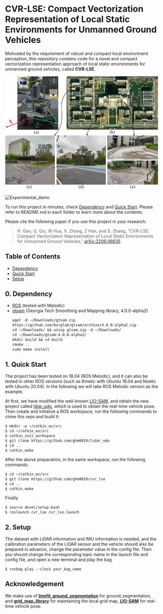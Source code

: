 # CVR-LSE: Compact Vectorization Representation of Local Static Environments for Unmanned Ground Vehicles
Motivated by the requirement of robust and compact local environment perception, this repository contains code for a novel and compact vectorization representation approach of local static environments for unmanned ground vehicles, called **CVR-LSE**.

![Experimental_setup](./pic/experiment_setup.png)

![Experimental_demo](./pic/experiment_demo.gif)

To run this project in minutes, check  [Dependency](#0-Dependency) and [Quick Start](#1-Quick-Start). Please refer to README.md in each folder to learn more about the contents.

Please cite the following paper if you use this project in your research: 

> H. Gao, Q. Qiu, W Hua, X. Zhang, Z Han, and S. Zhang, "CVR-LSE: Compact Vectorization Representation of Local Static Environments for Unmanned Ground Vehicles," [arXiv:2206.06635](https://arxiv.org/abs/2206.06635).

## Table of Contents

* [Dependency](#0-Dependency)
* [Quick Start](#1-Quick-Start)
* [Setup](#2-Setup)

## 0. Dependency
- [ROS](http://wiki.ros.org/ROS/Installation) (tested with Melodic)
- [gtsam](https://github.com/borglab/gtsam/releases) (Georgia Tech Smoothing and Mapping library, 4.0.0-alpha2)
  ```
  wget -O ~/Downloads/gtsam.zip https://github.com/borglab/gtsam/archive/4.0.0-alpha2.zip
  cd ~/Downloads/ && unzip gtsam.zip -d ~/Downloads/
  cd ~/Downloads/gtsam-4.0.0-alpha2/
  mkdir build && cd build
  cmake ..
  sudo make install
  ```

## 1. Quick Start

The project has been tested on 18.04 (ROS Melodic), and it can also be tested in other ROS versions (such as Kinetic with Ubuntu 16.04 and Noetic with Ubuntu 20.04). In the following we will take ROS Melodic version as the example. 

At first, we have modified the well-known [LIO-SAM](https://github.com/TixiaoShan/LIO-SAM), and obtain the new project called [ldiar_odo](https://github.com/ghm0819/lidar_odo), which is used to obtain the real-time vehicle pose. Then create and initialize a ROS workspace, run the following commands to clone this repo and build it:

```
$ mkdir -p ~/catkin_ws/src
$ cd ~/catkin_ws/src
$ catkin_init_workspace
$ git clone https://github.com/ghm0819/lidar_odo
$ cd ..
$ catkin_make
```

After the above preparation, in the same workspace, run the following commands:

```
$ cd ~/catkin_ws/src
$ git clone https://github.com/ghm0819/cvr_lse
$ cd ..
$ catkin_make
```

Finally

```
$ source devel/setup.bash
$ roslaunch cvr_lse cvr_lse.launch
```

## 2. Setup

The dataset with LiDAR information and IMU information is needed, and the calibration parameters of the LiDAR sensor and the vehicle should also be prepared in advance, change the parameter value in the config file. Then you should change the corresponding topic name in the launch file and config file, and open a new terminal and  play the bag

```
$ rosbag play --clock your_bag_name 
```

## Acknowledgement

We make use of [**linefit_ground_segmentation**](https://github.com/lorenwel/linefit_ground_segmentation) for ground_segmentation, and [**grid_map_library**](https://github.com/ANYbotics/grid_map) for maintaining the local grid map, [**LIO-SAM**](https://github.com/TixiaoShan/LIO-SAM) for real-time vehicle pose.

